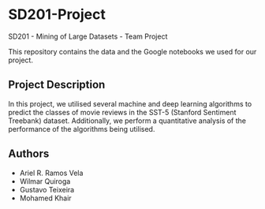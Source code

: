# SD201-Project
 SD201 - Mining of Large Datasets - Team Project
 
This repository contains the data and the Google notebooks we used for our project. 

## Project Description
In this project, we utilised several machine and deep learning algorithms to predict the classes of movie reviews in the SST-5 (Stanford Sentiment Treebank) dataset. Additionally, we perform a quantitative analysis of the performance of the algorithms being utilised.


## Authors

* Ariel R. Ramos Vela
* Wilmar Quiroga
* Gustavo Teixeira
* Mohamed Khair 
```

